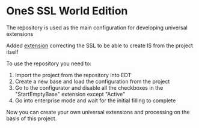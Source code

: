 # OneS SSL World Edition

The repository is used as the main configuration for developing universal extensions

Added [extension](https://github.com/SeiOkami/OneS_ssl_eng/tree/master/configuration.StartEmptyBase) correcting the SSL to be able to create IS from the project itself

To use the repository you need to:

1. Import the project from the repository into EDT
2. Create a new base and load the configuration from the project
3. Go to the configurator and disable all the checkboxes in the "StartEmptyBase" extension except "Active"
4. Go into enterprise mode and wait for the initial filling to complete

Now you can create your own universal extensions and processing on the basis of this project.
